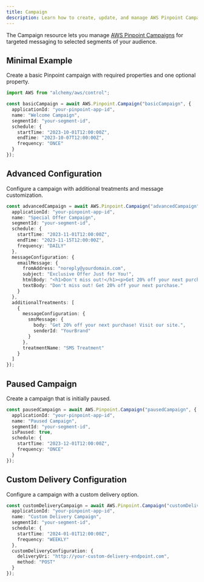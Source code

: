 ```yaml
---
title: Campaign
description: Learn how to create, update, and manage AWS Pinpoint Campaigns using Alchemy Cloud Control.
---
```



The Campaign resource lets you manage [AWS Pinpoint Campaigns](https://docs.aws.amazon.com/pinpoint/latest/userguide/) for targeted messaging to selected segments of your audience.

## Minimal Example

Create a basic Pinpoint campaign with required properties and one optional property.

```ts
import AWS from "alchemy/aws/control";

const basicCampaign = await AWS.Pinpoint.Campaign("basicCampaign", {
  applicationId: "your-pinpoint-app-id",
  name: "Welcome Campaign",
  segmentId: "your-segment-id",
  schedule: {
    startTime: "2023-10-01T12:00:00Z",
    endTime: "2023-10-07T12:00:00Z",
    frequency: "ONCE"
  }
});
```

## Advanced Configuration

Configure a campaign with additional treatments and message customization.

```ts
const advancedCampaign = await AWS.Pinpoint.Campaign("advancedCampaign", {
  applicationId: "your-pinpoint-app-id",
  name: "Special Offer Campaign",
  segmentId: "your-segment-id",
  schedule: {
    startTime: "2023-11-01T12:00:00Z",
    endTime: "2023-11-15T12:00:00Z",
    frequency: "DAILY"
  },
  messageConfiguration: {
    emailMessage: {
      fromAddress: "noreply@yourdomain.com",
      subject: "Exclusive Offer Just for You!",
      htmlBody: "<h1>Don't miss out!</h1><p>Get 20% off your next purchase.</p>",
      textBody: "Don't miss out! Get 20% off your next purchase."
    }
  },
  additionalTreatments: [
    {
      messageConfiguration: {
        smsMessage: {
          body: "Get 20% off your next purchase! Visit our site.",
          senderId: "YourBrand"
        }
      },
      treatmentName: "SMS Treatment"
    }
  ]
});
```

## Paused Campaign

Create a campaign that is initially paused.

```ts
const pausedCampaign = await AWS.Pinpoint.Campaign("pausedCampaign", {
  applicationId: "your-pinpoint-app-id",
  name: "Paused Campaign",
  segmentId: "your-segment-id",
  isPaused: true,
  schedule: {
    startTime: "2023-12-01T12:00:00Z",
    frequency: "ONCE"
  }
});
```

## Custom Delivery Configuration

Configure a campaign with a custom delivery option.

```ts
const customDeliveryCampaign = await AWS.Pinpoint.Campaign("customDeliveryCampaign", {
  applicationId: "your-pinpoint-app-id",
  name: "Custom Delivery Campaign",
  segmentId: "your-segment-id",
  schedule: {
    startTime: "2024-01-01T12:00:00Z",
    frequency: "WEEKLY"
  },
  customDeliveryConfiguration: {
    deliveryUri: "http://your-custom-delivery-endpoint.com",
    method: "POST"
  }
});
```
